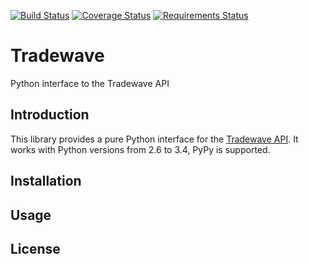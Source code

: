 [![Build Status](https://travis-ci.org/tradewave/tradewave-client.svg?branch=master)](https://travis-ci.org/tradewave/tradewave-client)
[![Coverage Status](https://img.shields.io/coveralls/tradewave/tradewave-client.svg)](https://coveralls.io/r/tradewave/tradewave-client)
[![Requirements Status](https://requires.io/github/tradewave/tradewave-client/requirements.png?branch=master)](https://requires.io/github/tradewave/tradewave-client/requirements/?branch=master)

# Tradewave

Python interface to the Tradewave API

## Introduction

This library provides a pure Python interface for the [Tradewave API](https://tradewave.net/developers/). It works with Python versions from 2.6 to 3.4, PyPy is supported.

## Installation

## Usage

## License
